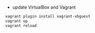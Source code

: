 * update VirtualBox and Vagrant

```bash
vagrant plugin install vagrant-vbguest
vagrant up
vagrant reload
```
